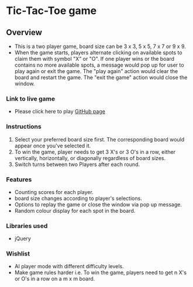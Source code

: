 # Tic-Tac-Toe game

## Overview
 - This is a two player game, board size can be 3 x 3, 5 x 5, 7 x 7 or 9 x 9.
 - When the game starts, players alternate clicking on available spots to claim them with symbol "X" or "O". If one player wins or the board contains no more available spots, a message would pop up for user to play again or exit the game. The "play again" action would clear the board and restart the game. The "exit the game" action would close the window.

### Link to live game
 - Please click here to play [GitHub page](https://liaa2.github.io/tic-tac-toe/)

### Instructions
 1. Select your preferred board size first. The corresponding board would appear once you've selected it.
 2. To win the game, player needs to get 3 X's or 3 O's in a row, either vertically, horizontally, or diagonally regardless of board sizes.
 3. Switch turns between two Players after each round.

### Features
 - Counting scores for each player.
 - board size changes according to player's selections.
 - Options to replay the game or close the window via pop up message.
 - Random colour display for each spot in the board.

### Libraries used
- jQuery

### Wishlist
 - AI player mode with different difficulty levels.
 - Make game rules harder i.e. To win the game, players need to get n X's or O's in a row on a m x m board.

